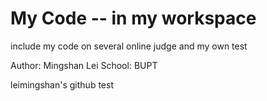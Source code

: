My Code -- in my workspace
====
include my code on several online judge and my own test

Author: Mingshan Lei
School: BUPT


leimingshan's github test
